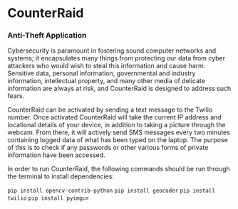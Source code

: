 # CounterRaid

### Anti-Theft Application

Cybersecurity is paramount in fostering sound computer networks and systems; it encapsulates many things from protecting our data from cyber attackers who would wish to steal this information and cause harm. Sensitive data, personal information, governmental and industry information, intellectual property, and many other media of delicate information are always at risk, and CounterRaid is designed to address such fears. 

CounterRaid can be activated by sending a text message to the Twilio number. Once activated CounterRaid will take the current IP address and locational details of your device, in addition to taking a picture through the webcam. From there, it will actively send SMS messages every two minutes containing logged data of what has been typed on the laptop. The purpose of this is to check if any passwords or other various forms of private information have been accessed. 

In order to run CounterRaid, the following commands should be run through the terminal to install dependencies:

`pip install opencv-contrib-python`
`pip install geocoder`
`pip install twilio`
`pip install pyimgur`
